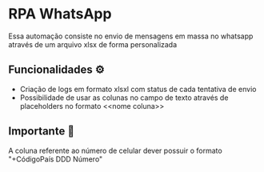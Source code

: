 # RPA WhatsApp 

Essa automação consiste no envio de mensagens em massa no whatsapp através de um arquivo xlsx de forma personalizada

## Funcionalidades ⚙

- Criação de logs em formato xlsxl com status de cada tentativa de envio
- Possibilidade de usar as colunas no campo de texto através de placeholders no formato <\<nome coluna>>

## Importante 📌
A coluna referente ao número de celular dever possuir o formato "+CódigoPaís DDD Número"




